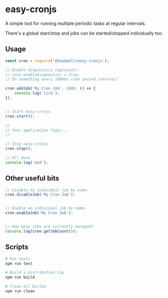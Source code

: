 # easy-cronjs

A simple tool for running multiple periodic tasks at regular intervals.

There's a global start/stop and jobs can be started/stopped individually too.


## Usage
```javascript
const cron = require('@headwall/easy-cronjs');

// Enable diagnostics (optional).
// cron.enableDiagnostics = true;
// Do something every 1000ms (one second interval)

cron.addJob('My Cron Job', 1000, () => {
	console.log('tick');
});


// Start easy-cronjs
cron.start();

//
// Your application logic...
//

// Stop easy-cronjs
cron.stop();

// All done
console.log('end');
```

## Other useful bits

```javascript
// Disable an individual job by name.
cron.disableJob('My Cron Job');


// Enable an individual job by name.
cron.enableJob('My Cron Job');


// How many jobs are currently managed?
console.log(cron.getJobCount());
```

## Scripts

```bash
# Run tests
npm run test

# Build a distribution zip
npm run build

# Clean all builds
npm run clean
```
